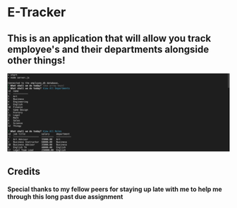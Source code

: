 # E-Tracker

## This is an application that will allow you track employee's and their departments alongside other things!

![image](assets/images/Screen.png)









## Credits

#### Special thanks to my fellow peers for staying up late with me to help me through this long past due assignment